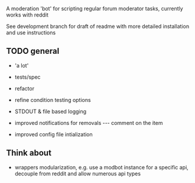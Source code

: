 A moderation 'bot' for scripting regular forum moderator tasks, currently works with reddit

See development branch for draft of readme with more detailed installation and use instructions

TODO general
---

- 'a lot'

- tests/spec

- refactor

- refine condition testing options

- STDOUT & file based logging 

- improved notifications for removals --- comment on the item

- improved config file intialization

Think about
---

  - wrappers modularization, e.g. use a modbot instance for a specific api, decouple from reddit and allow numerous api types
